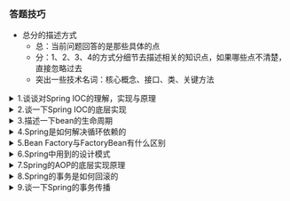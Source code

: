 ### 答题技巧
* 总分的描述方式
  * 总：当前问题回答的是那些具体的点
  * 分：1、2、3、4的方式分细节去描述相关的知识点，如果哪些点不清楚，直接忽略过去
  * 突出一些技术名词：核心概念、接口、类、关键方法

<details>
<summary>1.谈谈对Spring IOC的理解，实现与原理</summary>

- 总
  - 主要点：控制反转、容器
  1. 控制反转：理论思想，原来的对象是由使用者进行控制，有了Spring之后，可以把对象交给Spring来帮我们进行管理
     - DI：依赖注入，把对应属性的值注入到具体的对象中去，如：@Autowired，populateBean完成属性值的注入 
  2. 容器：存储对象，使用map结构存储，在Spring中存在三级缓存，singletonObject存放完整的Bean对象，整个bean的生命周期，从创建->使用->销毁的整个过程都是由容器来管理（引伸Bean的生命周期）

- 分
  1. 一般聊IOC容器的时候要涉及到容器的创建过程（BeanFactory、DefaultListableBeanFactory）
     - 容器有个最上层的根接口`BeanFactory`，它只是个接口，没有提供对应的子类实现，我们在实际调用过程中，最普遍的就是DefaultListableBeanFactory；包括我们在使用的时候，我们会优先创建当前的BeanFactory，创建完BeanFactory，向Beanfactory中设置一些参数（BeanPostProcessor，Aware接口的子类）等等属性
  2. 加载解析Bean对象，准备要创建的Bean对象的定义对象`beanDefinition`(期间会涉及到xml或者注解的解析过程)
  3. BeanFactoryPostProcessor的处理（此处是扩展点：修改bean的定义） 
     - PlaceHolderConfigurerSupport，ConfigurationClassPostProcessor

</details>

<details>
<summary>2.谈一下Spring IOC的底层实现</summary>

-

</details>

<details>
<summary>3.描述一下bean的生命周期</summary>

-

</details>

<details>
<summary>4.Spring是如何解决循环依赖的</summary>

-

</details>

<details>
<summary>5.Bean Factory与FactoryBean有什么区别</summary>

-

</details>

<details>
<summary>6.Spring中用到的设计模式</summary>

-

</details>

<details>
<summary>7.Spring的AOP的底层实现原理</summary>

-

</details>

<details>
<summary>8.Spring的事务是如何回滚的</summary>

-

</details>

<details>
<summary>9.谈一下Spring的事务传播</summary>

-

</details>